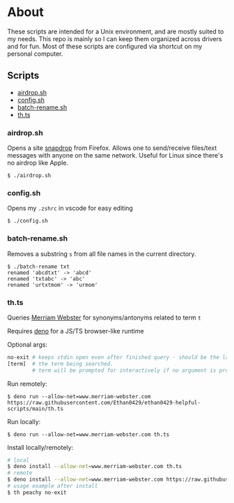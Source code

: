 # About

These scripts are intended for a Unix environment, and are mostly suited to my needs. This repo is mainly so I can keep them organized across drivers and for fun. Most of these scripts are configured via shortcut on my personal computer.

## Scripts

- [airdrop.sh](airdrop.sh)
- [config.sh](config.sh)
- [batch-rename.sh](batch-rename.sh)
- [th.ts](th.ts)

### airdrop.sh

Opens a site [snapdrop](https://snapdrop.net/#) from Firefox. Allows one to send/receive files/text messages with anyone on the same network. Useful for Linux since there's no airdrop like Apple.

```
$ ./airdrop.sh
```

### config.sh

Opens my `.zshrc` in vscode for easy editing

```
$ ./config.sh
```

### batch-rename.sh

Removes a substring `s` from all file names in the current directory.

```
$ ./batch-rename txt
renamed 'abcdtxt' -> 'abcd'
renamed 'txtabc' -> 'abc'
renamed 'urtxtmom' -> 'urmom'
```

### th.ts

Queries [Merriam Webster](https://www.merriam-webster.com) for synonyms/antonyms related to term `t`

Requires [deno](https://deno.land/manual@v1.25.3/getting_started/installation) for a JS/TS browser-like runtime

Optional args:

```bash
no-exit # keeps stdin open even after finished query - should be the last arg
[term]  # the term being searched.
        # term will be prompted for interactively if no argument is provided
```

Run remotely:

```
$ deno run --allow-net=www.merriam-webster.com https://raw.githubusercontent.com/Ethan0429/ethan0429-helpful-scripts/main/th.ts
```

Run locally:

```
$ deno run --allow-net=www.merriam-webster.com th.ts
```

Install locally/remotely:

```bash
# local
$ deno install --allow-net=www.merriam-webster.com th.ts
# remote
$ deno install --allow-net=www.merriam-webster.com https://raw.githubusercontent.com/Ethan0429/ethan0429-helpful-scripts/main/th.ts
# usage example after install
$ th peachy no-exit
```
